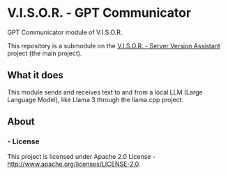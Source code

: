 # V.I.S.O.R. - GPT Communicator
GPT Communicator module of V.I.S.O.R.

This repository is a submodule on the [V.I.S.O.R. - Server Version Assistant](https://github.com/Edw590/VISOR---Server-Version-Assistant) project (the main project).

## What it does
This module sends and receives text to and from a local LLM (Large Language Model), like Llama 3 through the llama.cpp
project.

## About
### - License
This project is licensed under Apache 2.0 License - http://www.apache.org/licenses/LICENSE-2.0.
